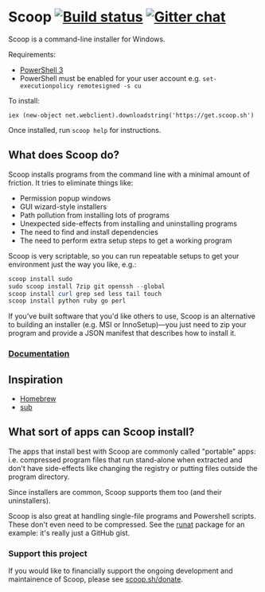 Scoop [![Build status](https://ci.appveyor.com/api/projects/status/05foxatmrqo0l788?svg=true)](https://ci.appveyor.com/project/lukesampson/scoop) [![Gitter chat](https://badges.gitter.im/lukesampson/scoop.png)](https://gitter.im/lukesampson/scoop)
=====

Scoop is a command-line installer for Windows.

Requirements:

* [PowerShell 3](https://www.microsoft.com/en-us/download/details.aspx?id=34595)
* PowerShell must be enabled for your user account e.g. `set-executionpolicy remotesigned -s cu`

To install:

    iex (new-object net.webclient).downloadstring('https://get.scoop.sh')

Once installed, run `scoop help` for instructions.

What does Scoop do?
-------------------

Scoop installs programs from the command line with a minimal amount of friction. It tries to eliminate things like:
* Permission popup windows
* GUI wizard-style installers
* Path pollution from installing lots of programs
* Unexpected side-effects from installing and uninstalling programs
* The need to find and install dependencies
* The need to perform extra setup steps to get a working program

Scoop is very scriptable, so you can run repeatable setups to get your environment just the way you like, e.g.:

```powershell
scoop install sudo
sudo scoop install 7zip git openssh --global
scoop install curl grep sed less tail touch
scoop install python ruby go perl
```

If you've built software that you'd like others to use, Scoop is an alternative to building an installer (e.g. MSI or InnoSetup)—you just need to zip your program and provide a JSON manifest that describes how to install it.

### [Documentation](https://github.com/lukesampson/scoop/wiki)

Inspiration
-----------

* [Homebrew](http://mxcl.github.io/homebrew/)
* [sub](https://github.com/37signals/sub#readme)

What sort of apps can Scoop install?
------------------------------------

The apps that install best with Scoop are commonly called "portable" apps: i.e. compressed program files that run stand-alone when extracted and don't have side-effects like changing the registry or putting files outside the program directory.

Since installers are common, Scoop supports them too (and their uninstallers).

Scoop is also great at handling single-file programs and Powershell scripts. These don't even need to be compressed. See the [runat](https://github.com/lukesampson/scoop/blob/master/bucket/runat.json) package for an example: it's really just a GitHub gist.


### Support this project

If you would like to financially support the ongoing development and maintainence of Scoop, please see [scoop.sh/donate](https://scoop.sh/donate). 

